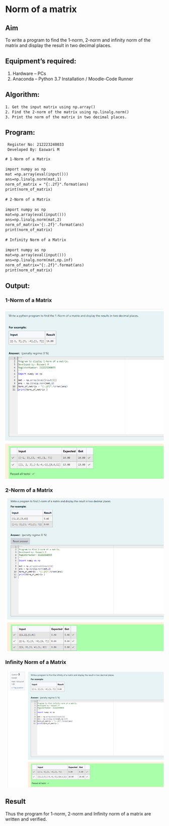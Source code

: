 # Norm of a matrix
## Aim
To write a program to find the 1-norm, 2-norm and infinity norm of the matrix and display the result in two decimal places.
## Equipment’s required:
1.	Hardware – PCs
2.	Anaconda – Python 3.7 Installation / Moodle-Code Runner
## Algorithm:
	1. Get the input matrix using np.array()   
    2. Find the 2-norm of the matrix using np.linalg.norm()
	3. Print the norm of the matrix in two decimal places.

## Program:
```
 Register No: 212223240033
 Developed By: Easwari M
```
```
# 1-Norm of a Matrix

import numpy as np
mat =np.array(eval(input()))
ans=np.linalg.norm(mat,1)
norm_of_matrix = "{:.2f}".format(ans)
print(norm_of_matrix)

# 2-Norm of a Matrix

import numpy as np
mat=np.array(eval(input()))
ans=np.linalg.norm(mat,2)
norm_of_matrix='{:.2f}'.format(ans)
print(norm_of_matrix)

# Infinity Norm of a Matrix

import numpy as np
mat=np.array(eval(input()))
ans=np.linalg.norm(mat,np.inf)
norm_of_matrix="{:.2f}".format(ans)
print(norm_of_matrix)

```
## Output:
### 1-Norm of a Matrix

![output](code1.png)

### 2-Norm of a Matrix

![output](code2.png)

### Infinity Norm of a Matrix

![output](code3.png)

## Result
Thus the program for 1-norm, 2-norm and Infinity norm of a matrix are written and verified.
